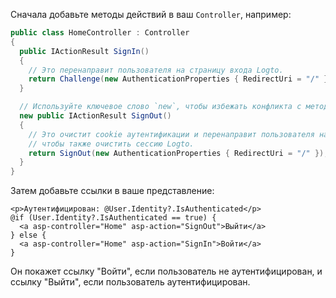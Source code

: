 Сначала добавьте методы действий в ваш `Controller`, например:

```csharp title="Controllers/HomeController.cs"
public class HomeController : Controller
{
  public IActionResult SignIn()
  {
    // Это перенаправит пользователя на страницу входа Logto.
    return Challenge(new AuthenticationProperties { RedirectUri = "/" });
  }

  // Используйте ключевое слово `new`, чтобы избежать конфликта с методом `ControllerBase.SignOut`
  new public IActionResult SignOut()
  {
    // Это очистит cookie аутентификации и перенаправит пользователя на страницу выхода Logto,
    // чтобы также очистить сессию Logto.
    return SignOut(new AuthenticationProperties { RedirectUri = "/" });
  }
}
```

Затем добавьте ссылки в ваше представление:

```cshtml title="Views/Home/Index.cshtml"
<p>Аутентифицирован: @User.Identity?.IsAuthenticated</p>
@if (User.Identity?.IsAuthenticated == true) {
  <a asp-controller="Home" asp-action="SignOut">Выйти</a>
} else {
  <a asp-controller="Home" asp-action="SignIn">Войти</a>
}
```

Он покажет ссылку "Войти", если пользователь не аутентифицирован, и ссылку "Выйти", если пользователь аутентифицирован.
